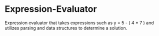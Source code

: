 # Expression-Evaluator
 Expression evaluator that takes expressions such as y = 5 - ( 4 * 7 ) and utilizes parsing and data structures to determine a solution.
